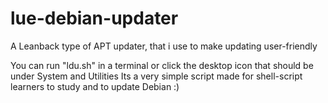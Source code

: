 # lue-debian-updater
A Leanback type of APT updater, that i use to make updating user-friendly

You can run "ldu.sh" in a terminal or click the desktop icon that should be under System and Utilities
Its a very simple script made for shell-script learners to study and to update Debian :)
